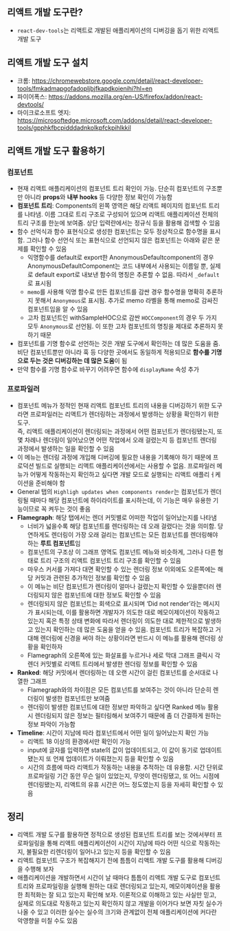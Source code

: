 ## 리액트 개발 도구란?

- `react-dev-tools`는 리액트로 개발된 애플리케이션의 디버깅을 돕기 위한 리액트 개발 도구

## 리액트 개발 도구 설치

- 크롬: https://chromewebstore.google.com/detail/react-developer-tools/fmkadmapgofadopljbjfkapdkoienihi?hl=en
- 파이어폭스: https://addons.mozilla.org/en-US/firefox/addon/react-devtools/
- 마이크로소프트 엣지: https://microsoftedge.microsoft.com/addons/detail/react-developer-tools/gpphkfbcpidddadnkolkpfckpihlkkil

## 리액트 개발 도구 활용하기

### 컴포넌트

- 현재 리액트 애플리케이션의 컴포넌트 트리 확인이 가능. 단순히 컴포넌트의 구조뿐만 아니라 **props**와 **내부 hooks** 등 다양한 정보 확인이 가능함
- **컴포넌트 트리**: Components의 왼쪽 영역은 해당 리액트 페이지의 컴포넌트 트리를 나타냄. 이름 그대로 트리 구조로 구성되어 있으며 리액트 애플리케이션 전체의 트리 구조를 한눈에 보여줌. 상단 입력란에서는 정규식 등을 활용해 검색할 수 있음
- 함수 선억식과 함수 표현식으로 생성한 컴포넌트는 모두 정상적으로 함수명을 표시함. 그러나 함수 선언식 또는 표현식으로 선언되지 않은 컴포넌트는 아래와 같은 문제를 확인할 수 있음
  - 익명함수를 default로 export한 AnonymousDefaultcomponent의 경우 AnonymousDefaultComponent는 코드 내부에서 사용되는 이름일 뿐, 실제로 default export로 내보낸 함수의 명칭은 추론할 수 없음. 따라서 `_default`로 표시됨
  - `memo`를 사용해 익명 함수로 만든 컴포넌트를 감싼 경우 함수명을 명확히 추론하지 못해서 `Anonymous`로 표시됨. 추가로 memo 라벨을 통해 memo로 감싸진 컴포넌트임을 알 수 있음
  - 고차 컴포넌트인 withSampleHOC으로 감싼 `HOCComponent`의 경우 두 가지 모두 `Anonymous`로 선언됨. 이 또한 고차 컴포넌트의 명칭을 제대로 추론하지 못하기 때문
- 컴포넌트를 기명 함수로 선언하는 것은 개발 도구에서 확인하는 데 많은 도움을 줌. 비단 컴포넌트뿐만 아니라 훅 등 다양한 곳에서도 동일하게 적용되므로 **함수를 기명으로 두는 것은 디버깅하는 데 많은 도움**이 됨
- 만약 함수를 기명 함수로 바꾸기 어려우면 함수에 `displayName` 속성 추가

### 프로파일러

- 컴포넌트 메뉴가 정적인 현재 리액트 컴포넌트 트리의 내용을 디버깅하기 위한 도구라면 프로파일러는 리액트가 렌더링하는 과정에서 발생하는 상황을 확인하기 위한 도구. <br/>즉, 리액트 애플리케이션이 렌더링되는 과정에서 어떤 컴포넌트가 렌더링됐는지, 또 몇 차례나 렌더링이 일어났으면 어떤 작업에서 오래 걸렸는지 등 컴포넌트 렌더링 과정에서 발생하는 일을 확인할 수 있음
- 이 메뉴는 렌더링 과정에 개입해 디버깅에 필요한 내용을 기록해야 하기 때문에 프로덕션 빌드로 실행되는 리액트 애플리케이션에서는 사용할 수 없음. 프로파일러 메뉴가 어떻게 작동하는지 확인하고 싶다면 개발 모드로 실행되는 리액트 애플리ㅓ케이션을 준비해야 함
- General 탭의 `Highligh updates when components render`는 컴포넌트가 렌더링될 때마다 해당 컴포넌트에 하이라이트를 표시하는데, 이 기능은 매우 유용한 기능이므로 꼭 켜두는 것이 좋음
- **Flamegraph**: 해당 탭에서는 렌더 커밋별로 어떠한 작업이 일어났는지를 나타냄
  - 너비가 넓을수록 해당 컴포넌트를 렌더링하는 데 오래 걸렸다는 것을 의미함. 당연하게도 렌더링이 가장 오래 걸리는 컴포넌트는 모든 컴포넌트를 렌더링해야 하는 **루트 컴포넌트**임
  - 컴포넌트의 구조상 이 그래프 영역도 컴포넌트 메뉴와 비슷하게, 그러나 다른 형태로 트리 구조의 리액트 컴포넌트 트리 구조를 확인할 수 있음
  - 마우스 커서를 가져다 대면 확인할 수 있는 렌더링 정보 이외에도 오른쪽에는 해당 커밋과 관련된 추가적인 정보를 확인할 수 있음
  - 이 메뉴는 비단 컴포넌트가 렌더링이 얼마나 걸렸는지 확인할 수 있을뿐더러 렌더링되지 않은 컴포넌트에 대한 정보도 확인할 수 있음
  - 렌더링되지 않은 컴포넌트는 회색으로 표시되며 ‘Did not render’라는 메시지가 표시되는데, 이를 활용하면 개발자가 의도한 대로 메모이제이션이 작동하고 있는지 혹은 특정 상태 변화에 따라서 렌더링이 의도한 대로 제한적으로 발생하고 있는지 확인하는 데 많은 도움을 얻을 수 있음. 컴포넌트 트리가 복잡하고 거대해 렌더링에 신경을 써야 하는 상황이라면 반드시 이 메뉴를 활용해 렌더링 상황을 확인하자
  - Flamegraph의 오른쪽에 있는 화살표를 누르거나 세로 막대 그래프 클릭시 각 렌더 커밋별로 리액트 트리에서 발생한 렌더링 정보를 확인할 수 있음
- **Ranked**: 해당 커밋에서 렌더링하는 데 오랜 시간이 걸린 컴포넌트를 순서대로 나열한 그래프
  - Flamegraph와의 차이점은 모든 컴포넌트를 보여주는 것이 아니라 단순히 렌더링이 발생한 컴포넌트만 보여줌
  - 렌더링이 발생한 컴포넌트에 대한 정보만 파악하고 싶다면 Ranked 메뉴 활용시 렌더링되지 않은 정보는 필터링해서 보여주기 때문에 좀 더 간결하게 원하는 정보 파악이 가능함
- **Timeline**: 시간이 지남에 따라 컴포넌트에서 어떤 일이 일어났는지 확인 가능
  - 리액트 18 이상의 환경에서만 확인이 가능
  - input에 글자를 입력하면 state의 값이 업데이트되고, 이 값이 동기로 업데이트됐는지 또 언제 업데이트가 이뤄졌는지 등을 확인할 수 있음
  - 시간의 흐름에 따라 리액트가 작동하는 내용을 추적하는 데 유용함. 시간 단위로 프로파일링 기간 동안 무슨 일이 있었는지, 무엇이 렌더링됐고, 또 어느 시점에 렌더링됐는지, 리액트의 유휴 시간은 어느 정도였는지 등을 자세히 확인할 수 있음

## 정리

- 리액트 개발 도구를 활용하면 정적으로 생성된 컴포넌트 트리를 보는 것에서부터 프로파일링을 통해 리액트 애플리케이션이 시간이 지남에 따라 어떤 식으로 작동하는지, 불필요한 리렌더링이 일어나고 있는지 등을 확인할 수 있음
- 리액트 컴포넌트 구조가 복잡해지기 전에 틈틈이 리액트 개발 도구를 활용해 디버깅을 수행해 보자
- 애플리케이션을 개발하면서 시간이 날 때마다 틈틈이 리액트 개발 도구로 컴포넌트 트리와 프로파일링을 실행해 원하는 대로 렌더링되고 있는지, 메모이제이션을 활용한 최적화는 잘 되고 있는지 확인해 보자. 이론적으로 이해하고 있는 사실만 믿고, 실제로 의도대로 작동하고 있는지 확인하지 않고 개발을 이어가다 보면 자칫 실수가 나올 수 있고 이러한 실수는 실수의 크기와 관계없이 전체 애플리케이션에 커다란 악영향을 미칠 수도 있음
